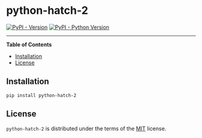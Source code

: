 # python-hatch-2

[![PyPI - Version](https://img.shields.io/pypi/v/python-hatch-2.svg)](https://pypi.org/project/python-hatch-2)
[![PyPI - Python Version](https://img.shields.io/pypi/pyversions/python-hatch-2.svg)](https://pypi.org/project/python-hatch-2)

-----

**Table of Contents**

- [Installation](#installation)
- [License](#license)

## Installation

```console
pip install python-hatch-2
```

## License

`python-hatch-2` is distributed under the terms of the [MIT](https://spdx.org/licenses/MIT.html) license.

